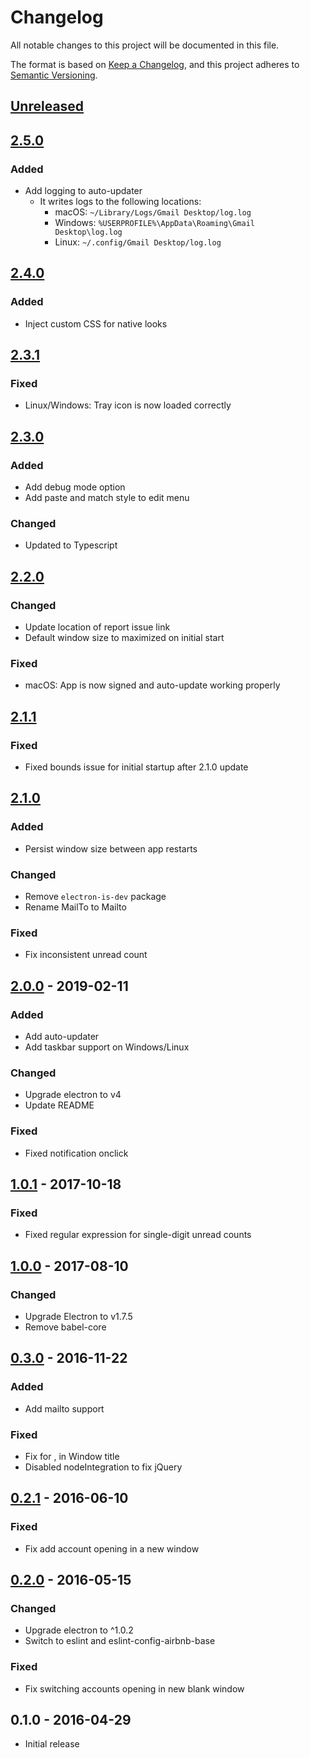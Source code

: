 # Changelog

All notable changes to this project will be documented in this file.

The format is based on [Keep a Changelog](https://keepachangelog.com/en/1.0.0/),
and this project adheres to [Semantic Versioning](https://semver.org/spec/v2.0.0.html).

## [Unreleased]

## [2.5.0]

### Added

-  Add logging to auto-updater
    - It writes logs to the following locations:
        - macOS: `~/Library/Logs/Gmail Desktop/log.log`
        - Windows: `%USERPROFILE%\AppData\Roaming\Gmail Desktop\log.log`
        - Linux: `~/.config/Gmail Desktop/log.log`

## [2.4.0]

### Added

-  Inject custom CSS for native looks

## [2.3.1]

### Fixed

- Linux/Windows: Tray icon is now loaded correctly

## [2.3.0]

### Added

- Add debug mode option
- Add paste and match style to edit menu

### Changed

- Updated to Typescript

## [2.2.0]

### Changed

- Update location of report issue link
- Default window size to maximized on initial start

### Fixed

- macOS: App is now signed and auto-update working properly

## [2.1.1]

### Fixed

- Fixed bounds issue for initial startup after 2.1.0 update

## [2.1.0]

### Added

- Persist window size between app restarts

### Changed

- Remove `electron-is-dev` package
- Rename MailTo to Mailto

### Fixed

- Fix inconsistent unread count

## [2.0.0] - 2019-02-11

### Added

- Add auto-updater
- Add taskbar support on Windows/Linux

### Changed

- Upgrade electron to v4
- Update README

### Fixed

- Fixed notification onclick

## [1.0.1] - 2017-10-18

### Fixed

- Fixed regular expression for single-digit unread counts

## [1.0.0] - 2017-08-10

### Changed

- Upgrade Electron to v1.7.5
- Remove babel-core

## [0.3.0] - 2016-11-22

### Added

- Add mailto support

### Fixed

- Fix for , in Window title
- Disabled nodeIntegration to fix jQuery

## [0.2.1] - 2016-06-10

### Fixed

- Fix add account opening in a new window

## [0.2.0] - 2016-05-15

### Changed

- Upgrade electron to ^1.0.2
- Switch to eslint and eslint-config-airbnb-base

### Fixed

- Fix switching accounts opening in new blank window

## 0.1.0 - 2016-04-29

- Initial release

[unreleased]: https://github.com/timche/gmail-desktop/compare/v2.5.0...HEAD
[2.5.0]: https://github.com/timche/gmail-desktop/compare/v2.4.0...v2.5.0
[2.4.0]: https://github.com/timche/gmail-desktop/compare/v2.3.1...v2.4.0
[2.3.1]: https://github.com/timche/gmail-desktop/compare/v2.3.0...v2.3.1
[2.3.0]: https://github.com/timche/gmail-desktop/compare/v2.2.0...v2.3.0
[2.2.0]: https://github.com/timche/gmail-desktop/compare/v2.1.1...v2.2.0
[2.1.1]: https://github.com/timche/gmail-desktop/compare/v2.1.0...v2.1.1
[2.1.0]: https://github.com/timche/gmail-desktop/compare/v2.0.0...v2.1.0
[2.0.0]: https://github.com/timche/gmail-desktop/compare/v1.0.1...v2.0.0
[1.0.1]: https://github.com/timche/gmail-desktop/compare/v1.0.0...v1.0.1
[1.0.1]: https://github.com/timche/gmail-desktop/compare/v1.0.0...v1.0.1
[1.0.1]: https://github.com/timche/gmail-desktop/compare/v1.0.0...v1.0.1
[1.0.1]: https://github.com/timche/gmail-desktop/compare/v1.0.0...v1.0.1
[1.0.0]: https://github.com/timche/gmail-desktop/compare/v0.3.0...v1.0.0
[0.3.0]: https://github.com/timche/gmail-desktop/compare/v0.2.1...v0.3.0
[0.2.1]: https://github.com/timche/gmail-desktop/compare/v0.2.0...v0.2.1
[0.2.0]: https://github.com/timche/gmail-desktop/compare/v0.1.0...v0.2.0
